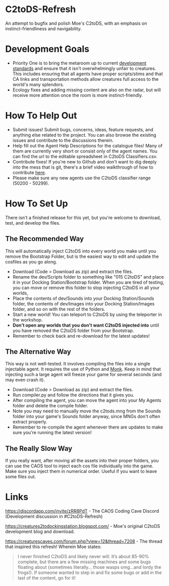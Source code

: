 # C2toDS-Refresh
An attempt to bugfix and polish Moe's C2toDS, with an emphasis on instinct-friendliness and navigability.

# Development Goals

* Priority One is to bring the metaroom up to current [development standards](https://docs.google.com/spreadsheets/d/1CHKnTzjdAJap-tcMcpKPR5NMYvmmpRYZZUxLJo453-c/edit#gid=1354565364) and ensure that it isn't overwhelmingly unfair to creatures. This includes ensuring that all agents have proper scripts/stims and that CA links and transportation methods allow creatures full access to the world's many splendors.
* Ecology fixes and adding missing content are also on the radar, but will receive more attention once the room is more instinct-friendly.

# How To Help Out

* Submit issues! Submit bugs, concerns, ideas, feature requests, and anything else related to the project. You can also browse the existing issues and contribute to the discussions therein.
* Help fill out the Agent Help Descriptions for the catalogue files! Many of them are currently very short or consist only of the agent names. You can find the url to the editable spreadsheet in C2toDS Classifiers.csv.
* Contribute fixes! If you're new to Github and don't want to dig deeply into the mess that is git, there's a brief video walkthrough of how to contribute [here](https://youtu.be/O7GV_Fdk8pY).
* Please make sure any new agents use the C2toDS classifier range (50200 - 50299).

# How To Set Up

There isn't a finished release for this yet, but you're welcome to download, test, and develop the files.

## The Recommended Way
This will automatically inject C2toDS into every world you make until you remove the Bootstrap Folder, but is the easiest way to edit and update the cosfiles as you go along.
* Download (Code > Download as zip) and extract the files.
* Rename the dev/Scripts folder to something like "015 C2toDS" and place it in your Docking Station/Bootstrap folder. When you are tired of testing, you can move or remove this folder to stop injecting C2toDS in all your worlds,
* Place the contents of dev/Sounds into your Docking Station/Sounds folder, the contents of dev/Images into your Docking Station/Images folder, and so on with the rest of the folders.
* Start a new world! You can teleport to C2toDS by using the teleporter in the workshop.
* **Don't open any worlds that you don't want C2toDS injected into** until you have removed the C2toDS folder from your Bootstrap.
* Remember to check back and re-download for the latest updates!

## The Alternative Way
This way is not well-tested. It involves compiling the files into a single injectable agent. It requires the use of Python and [Monk](https://creatures.wiki/Jagent). Keep in mind that injecting such a large agent will freeze your game for several seconds (and may even crash it).
* Download (Code > Download as zip) and extract the files.
* Run compiler.py and follow the directions that it gives you.
* After compiling the agent, you can move the agent into your My Agents folder and delete the compile folder.
* Note you may need to manually move the c2tods.mng from the Sounds folder into your game's Sounds folder anyway, since MNGs don't often extract properly.
* Remember to re-compile the agent whenever there are updates to make sure you're running the latest version!

## The Really Slow Way
If you really want, after moving all the assets into their proper folders, you can use the CAOS tool to inject each cos file individually into the game. Make sure you inject them in numerical order. Useful if you want to leave some files out.



# Links 

https://discordapp.com/invite/zRR8PdT - The CAOS Coding Cave Discord (Development discussion in #C2toDS-Refresh)

https://creatures2todockingstation.blogspot.com/ - Moe's original C2toDS development blog and download.

https://creaturescaves.com/forum.php?view=12&thread=7208 - The thread that inspired this refresh! Wherein Moe states:
>  I never finished C2toDS and likely never will. It’s about 85-90% complete, but there are a few missing machines and some bugs floating about (sometimes literally… those wasps omg…and lordy the frogs!). If someone wanted to step in and fix some bugs or add in the last of the content, go for it!
